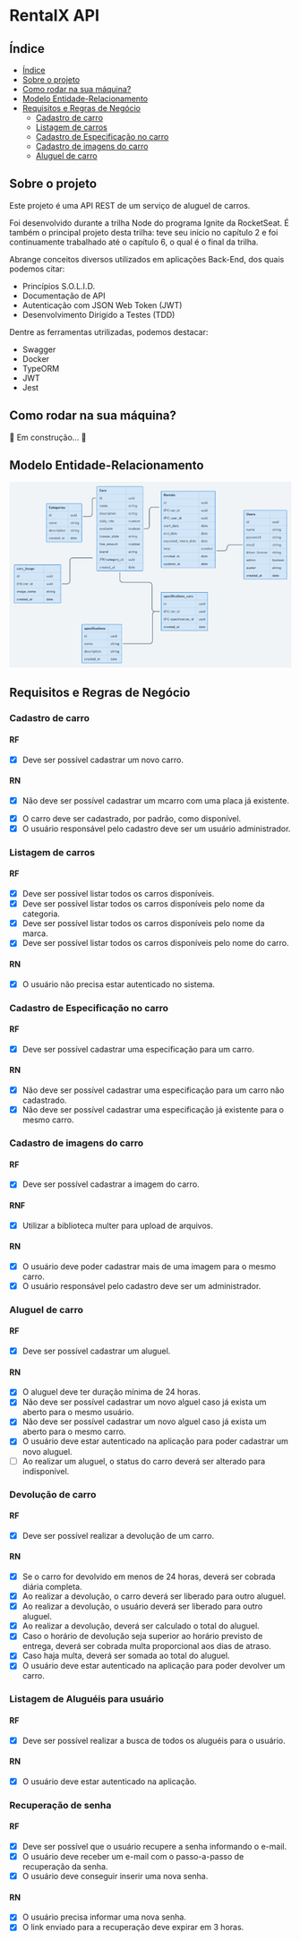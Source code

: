 # RentalX API

## Índice

<!-- ts -->
   * [Índice](#índice)
   * [Sobre o projeto](#sobre-o-projeto)
   * [Como rodar na sua máquina?](#como-rodar-na-sua-máquina)
   * [Modelo Entidade-Relacionamento](#modelo-entidade-relacionamento)
   * [Requisitos e Regras de Negócio](#requisitos-e-regras-de-negócio)
      * [Cadastro de carro](#cadastro-de-carro)
      * [Listagem de carros](#listagem-de-carros)
      * [Cadastro de Especificação no carro](#cadastro-de-especificação-no-carro)
      * [Cadastro de imagens do carro](#cadastro-de-imagens-do-carro)
      * [Aluguel de carro](#aluguel-de-carro)
<!-- te -->

## Sobre o projeto

Este projeto é uma API REST de um serviço de aluguel de carros.

Foi desenvolvido durante a trilha Node do programa Ignite da RocketSeat. É também o principal projeto desta trilha: teve seu início no capítulo 2 e foi continuamente trabalhado até o capítulo 6, o qual é o final da trilha.

Abrange conceitos diversos utilizados em aplicações Back-End, dos quais podemos citar:

- Princípios S.O.L.I.D.
- Documentação de API
- Autenticação com JSON Web Token (JWT)
- Desenvolvimento Dirigido a Testes (TDD)

Dentre as ferramentas utrilizadas, podemos destacar:

- Swagger
- Docker
- TypeORM
- JWT
- Jest

## Como rodar na sua máquina?

🚧 Em construção...  🚧

## Modelo Entidade-Relacionamento

<img
  alt="Imagem contendo o Modelo Entidade-Relacionamento da API RentalX. Contém as seguintes tabelas, nomeadas em inglês utilizando o padrão de nomenclatura snake case: cars, cars_image, categories, specifications, specifications_cars, users e rentals."
  title="Modelo Entidade-Relacionamento da API RentalX"
  src="./assets/diagrama.png"
/>

## Requisitos e Regras de Negócio

### Cadastro de carro

#### RF
- [x] Deve ser possível cadastrar um novo carro.

#### RN
- [x] Não deve ser possível cadastrar um mcarro com uma placa já existente.
<!-- - [ ] Não deve ser possível alterar a placa de um carro já cadastrado. -->
- [x] O carro deve ser cadastrado, por padrão, como disponível.
- [x] O usuário responsável pelo cadastro deve ser um usuário administrador.

### Listagem de carros

#### RF
- [x] Deve ser possível listar todos os carros disponíveis.
- [x] Deve ser possível listar todos os carros disponíveis pelo nome da categoria.
- [x] Deve ser possível listar todos os carros disponíveis pelo nome da marca.
- [x] Deve ser possível listar todos os carros disponíveis pelo nome do carro.

#### RN
- [x] O usuário não precisa estar autenticado no sistema.

### Cadastro de Especificação no carro

#### RF
- [x] Deve ser possível cadastrar uma especificação para um carro.
<!-- - [ ] Deve ser possível listar todas as especificações.
- [ ] Deve ser possível listar todos os carros. -->

#### RN
- [x] Não deve ser possível cadastrar uma especificação para um carro não cadastrado.
- [x] Não deve ser possível cadastrar uma especificação já existente para o mesmo carro.

### Cadastro de imagens do carro

#### RF
- [x] Deve ser possível cadastrar a imagem do carro.

#### RNF
- [x] Utilizar a biblioteca multer para upload de arquivos.

#### RN
- [x] O usuário deve poder cadastrar mais de uma imagem para o mesmo carro.
- [x] O usuário responsável pelo cadastro deve ser um administrador.

### Aluguel de carro

#### RF
- [x] Deve ser possível cadastrar um aluguel.

#### RN
- [x] O aluguel deve ter duração mínima de 24 horas.
- [x] Não deve ser possível cadastrar um novo alguel caso já exista um aberto para o mesmo usuário.
- [x] Não deve ser possível cadastrar um novo alguel caso já exista um aberto para o mesmo carro.
- [x] O usuário deve estar autenticado na aplicação para poder cadastrar um novo aluguel.
- [ ] Ao realizar um aluguel, o status do carro deverá ser alterado para indisponível.

### Devolução de carro

#### RF
- [x] Deve ser possível realizar a devolução de um carro.

#### RN
- [x] Se o carro for devolvido em menos de 24 horas, deverá ser cobrada diária completa.
- [x] Ao realizar a devolução, o carro deverá ser liberado para outro aluguel.
- [x] Ao realizar a devolução, o usuário deverá ser liberado para outro aluguel.
- [x] Ao realizar a devolução, deverá ser calculado o total do aluguel.
- [x] Caso o horário de devolução seja superior ao horário previsto de entrega, deverá ser cobrada multa proporcional aos dias de atraso.
- [x] Caso haja multa, deverá ser somada ao total do aluguel.
- [x] O usuário deve estar autenticado na aplicação para poder devolver um carro.

### Listagem de Aluguéis para usuário

#### RF
- [x] Deve ser possível realizar a busca de todos os aluguéis para o usuário.

#### RN
- [x] O usuário deve estar autenticado na aplicação.

### Recuperação de senha

#### RF
- [x] Deve ser possível que o usuário recupere a senha informando o e-mail.
- [x] O usuário deve receber um e-mail com o passo-a-passo de recuperação da senha.
- [x] O usuário deve conseguir inserir uma nova senha.

#### RN
- [x] O usuário precisa informar uma nova senha.
- [x] O link enviado para a recuperação deve expirar em 3 horas.